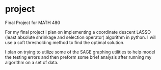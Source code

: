project
=======

Final Project for MATH 480

For my final project I plan on implementing a coordinate descent LASSO (least absolute shrinkage and selection operator) algorithm in python. I will use a soft thresholding method to find the optimal solution.  

I plan on trying to utilize some of the SAGE graphing utilities to help model the testing errors and then preform some brief analysis after running my algorithm on a set of data.
